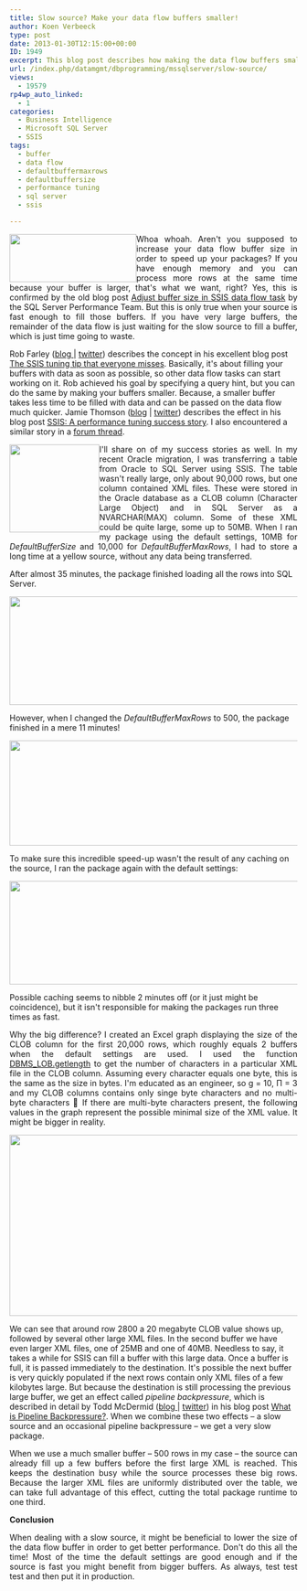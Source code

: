 ```yaml
---
title: Slow source? Make your data flow buffers smaller!
author: Koen Verbeeck
type: post
date: 2013-01-30T12:15:00+00:00
ID: 1949
excerpt: This blog post describes how making the data flow buffers smaller might give a performance boost in some scenarios.
url: /index.php/datamgmt/dbprogramming/mssqlserver/slow-source/
views:
  - 19579
rp4wp_auto_linked:
  - 1
categories:
  - Business Intelligence
  - Microsoft SQL Server
  - SSIS
tags:
  - buffer
  - data flow
  - defaultbuffermaxrows
  - defaultbuffersize
  - performance tuning
  - sql server
  - ssis

---
```

<p style="text-align: justify;">
  <a href="/media/users/koenverbeeck/SlowSource/PropertySettings.PNG?mtime=1359554797"><img style="float: left;" src="https://lessthandot.z19.web.core.windows.net/wp-content/uploads/users/koenverbeeck/SlowSource/PropertySettings.PNG?mtime=1359554797" alt="" width="222" height="84" /></a>
</p>

<p style="text-align: justify;">
  Whoa whoah. Aren't you supposed to increase your data flow buffer size in order to speed up your packages? If you have enough memory and you can process more rows at the same time because your buffer is larger, that's what we want, right? Yes, this is confirmed by the old blog post <a href="http://blogs.msdn.com/b/sqlperf/archive/2007/05/11/adjust-buffer-size-in-ssis-data-flow-task.aspx">Adjust buffer size in SSIS data flow task</a> by the SQL Server Performance Team. But this is only true when your source is fast enough to fill those buffers. If you have very large buffers, the remainder of the data flow is just waiting for the slow source to fill a buffer, which is just time going to waste.
</p>

<span style="text-align: justify;">Rob Farley (</span><a style="text-align: justify;" href="http://sqlblog.com/blogs/rob_farley/default.aspx">blog </a><span style="text-align: justify;">| </span><a style="text-align: justify;" href="https://twitter.com/rob_farley">twitter</a><span style="text-align: justify;">) describes the concept in his excellent blog post </span><a style="text-align: justify;" href="http://sqlblog.com/blogs/rob_farley/archive/2011/02/17/the-ssis-tuning-tip-that-everyone-misses.aspx">The SSIS tuning tip that everyone misses</a><span style="text-align: justify;">. Basically, it's about filling your buffers with data as soon as possible, so other data flow tasks can start working on it. Rob achieved his goal by specifying a query hint, but you can do the same by making your buffers smaller. Because, a smaller buffer takes less time to be filled with data and can be passed on the data flow much quicker. Jamie Thomson (</span><a style="text-align: justify;" href="http://sqlblog.com/blogs/jamie_thomson/default.aspx">blog</a> <span style="text-align: justify;">| </span><a style="text-align: justify;" href="https://twitter.com/jamiet">twitter</a><span style="text-align: justify;">) describes the effect in his blog post </span><a style="text-align: justify;" href="http://consultingblogs.emc.com/jamiethomson/archive/2007/12/18/SSIS_3A00_-A-performance-tuning-success-story.aspx">SSIS: A performance tuning success story</a><span style="text-align: justify;">. I also encountered a similar story in a </span><a style="text-align: justify;" href="http://www.sqlservercentral.com/Forums/Topic1404429-364-1.aspx#bm1404567">forum thread</a><span style="text-align: justify;">.</span>

<p style="text-align: justify;">
  <a href="/media/users/koenverbeeck/SlowSource/Pending.PNG?mtime=1359554789"><img style="float: left;" src="https://lessthandot.z19.web.core.windows.net/wp-content/uploads/users/koenverbeeck/SlowSource/Pending.PNG?mtime=1359554789" alt="" width="157" height="154" /></a>
</p>

<p style="text-align: justify;">
  I'll share on of my success stories as well. In my recent Oracle migration, I was transferring a table from Oracle to SQL Server using SSIS. The table wasn't really large, only about 90,000 rows, but one column contained XML files. These were stored in the Oracle database as a CLOB column (Character Large Object) and in SQL Server as a NVARCHAR(MAX) column. Some of these XML could be quite large, some up to 50MB. When I ran my package using the default settings, 10MB for <em>DefaultBufferSize</em> and 10,000 for <em>DefaultBufferMaxRows</em>, I had to store a long time at a yellow source, without any data being transferred.
</p>

<span style="text-align: justify;">After almost 35 minutes, the package finished loading all the rows into SQL Server.</span>

<p style="text-align: justify;">
  <a style="text-align: center;" href="/media/users/koenverbeeck/SlowSource/Output1.PNG?mtime=1359554758"><img src="https://lessthandot.z19.web.core.windows.net/wp-content/uploads/users/koenverbeeck/SlowSource/Output1.PNG?mtime=1359554758" alt="" width="796" height="190" /></a>
</p>

<span style="text-align: justify;">However, when I changed the </span>_DefaultBufferMaxRows_ <span style="text-align: justify;">to 500, the package finished in a mere 11 minutes!</span>

<p style="text-align: justify;">
  <a style="text-align: center;" href="/media/users/koenverbeeck/SlowSource/Output2.PNG?mtime=1359554763"><img src="https://lessthandot.z19.web.core.windows.net/wp-content/uploads/users/koenverbeeck/SlowSource/Output2.PNG?mtime=1359554763" alt="" width="792" height="184" /></a>
</p>

<span style="text-align: justify;">To make sure this incredible speed-up wasn't the result of any caching on the source, I ran the package again with the default settings:</span>

<p style="text-align: justify;">
  <a style="text-align: center;" href="/media/users/koenverbeeck/SlowSource/Output3.PNG?mtime=1359554783"><img src="https://lessthandot.z19.web.core.windows.net/wp-content/uploads/users/koenverbeeck/SlowSource/Output3.PNG?mtime=1359554783" alt="" width="794" height="181" /></a>
</p>

<span style="text-align: justify;">Possible caching seems to nibble 2 minutes off (or it just might be coincidence), but it isn't responsible for making the packages run three times as fast.</span>

<p style="text-align: justify;">
  Why the big difference? I created an Excel graph displaying the size of the CLOB column for the first 20,000 rows, which roughly equals 2 buffers when the default settings are used. I used the function <a href="http://docs.oracle.com/cd/B19306_01/appdev.102/b14258/d_lob.htm">DBMS_LOB.getlength</a> to get the number of characters in a particular XML file in the CLOB column. Assuming every character equals one byte, this is the same as the size in bytes. I'm educated as an engineer, so g = 10, &#928; = 3 and my CLOB columns contains only singe byte characters and no multi-byte characters 🙂 If there are multi-byte characters present, the following values in the graph represent the possible minimal size of the XML value. It might be bigger in reality.
</p>

<div class="image_block" style="text-align: center;">
  <a href="/media/users/koenverbeeck/SlowSource/Graph.PNG?mtime=1359554752"><img src="https://lessthandot.z19.web.core.windows.net/wp-content/uploads/users/koenverbeeck/SlowSource/Graph.PNG?mtime=1359554752" alt="" width="507" height="317" /></a>
</div>

<span style="text-align: justify;">We can see that around row 2800 a 20 megabyte CLOB value shows up, followed by several other large XML files. In the second buffer we have even larger XML files, one of 25MB and one of 40MB. Needless to say, it takes a while for SSIS can fill a buffer with this large data. Once a buffer is full, it is passed immediately to the destination. It's possible the next buffer is very quickly populated if the next rows contain only XML files of a few kilobytes large. But because the destination is still processing the previous large buffer, we get an effect called </span>_pipeline backpressure_<span style="text-align: justify;">, which is described in detail by Todd McDermid (</span><a style="text-align: justify;" href="http://toddmcdermid.blogspot.be/">blog </a><span style="text-align: justify;">| </span><a style="text-align: justify;" href="https://twitter.com/Todd_McDermid">twitter</a><span style="text-align: justify;">) in his blog post </span><a style="text-align: justify;" href="http://toddmcdermid.blogspot.be/2011/07/what-is-pipeline-backpressure.html">What is Pipeline Backpressure?</a><span style="text-align: justify;">. When we combine these two effects – a slow source and an occasional pipeline backpressure – we get a very slow package.</span>

<p style="text-align: justify;">
  When we use a much smaller buffer – 500 rows in my case – the source can already fill up a few buffers before the first large XML is reached. This keeps the destination busy while the source processes these big rows. Because the larger XML files are uniformly distributed over the table, we can take full advantage of this effect, cutting the total package runtime to one third.
</p>

<p style="text-align: justify;">
  <strong>Conclusion</strong>
</p>

<p style="text-align: justify;">
  When dealing with a slow source, it might be beneficial to lower the size of the data flow buffer in order to get better performance. Don't do this all the time! Most of the time the default settings are good enough and if the source is fast you might benefit from bigger buffers. As always, test test test and then put it in production.
</p>